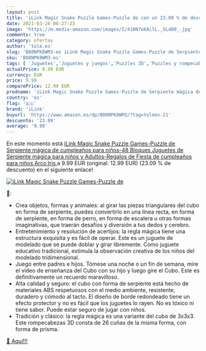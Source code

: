 ```yaml
---
layout: post
title: 'iLink Magic Snake Puzzle Games-Puzzle de con un 23.09 % de descuento'
date: 2021-03-26 06:27:23
image: 'https://m.media-amazon.com/images/I/410N7eKAilL._SL400_.jpg'
comments: true
category: ofertas
author: 'tole.es'
slug: 'B08NPK8WM3-es iLink Magic Snake Puzzle Games-Puzzle de Serpiente mágica...'
sku: 'B08NPK8WM3-es'
tags: [ 'Juguetes','Juguetes y juegos','Puzzles 3D','Puzzles y rompecabezas','ilink','juguetes','puzzle', ]
actualPrice: 9.99 EUR
currency: EUR
price: 9.99
comparePrice: 12.99 EUR
prodname: 'iLink Magic Snake Puzzle Games-Puzzle de Serpiente mágica de cumpleaños para niños-48 Bloques Juguetes de Serpiente mágica para niños y Adultos-Regalos de Fiesta de cumpleaños para niños  Arco Iris '
country: 'es'
flag: '🇪🇸'
brand: 'iLink'
buyurl: 'https://www.amazon.es/dp/B08NPK8WM3/?tag=tolees-21'
descuento: '23.09'
average: '9.99'
---
```


En este momento está [iLink Magic Snake Puzzle Games-Puzzle de Serpiente mágica de cumpleaños para niños-48 Bloques Juguetes de Serpiente mágica para niños y Adultos-Regalos de Fiesta de cumpleaños para niños  Arco Iris ](https://www.amazon.es/dp/B08NPK8WM3/?tag=tolees-21) a 9.99 EUR (original: 12.99 EUR) (23.09 %  de descuento) en el siguiente enlace!

[![iLink Magic Snake Puzzle Games-Puzzle de](https://m.media-amazon.com/images/I/410N7eKAilL._SL400_.jpg)](https://www.amazon.es/dp/B08NPK8WM3/?tag=tolees-21)

🔎:

- Crea objetos, formas y animales: al girar las piezas triangulares del cubo en forma de serpiente, puedes convertirlo en una línea recta, en forma de serpiente, en forma de perro, en forma de escalera u otras formas imaginativas, que traerán desafíos y diversión a tus dedos y cerebro.
- Entretenimiento y resolución de acertijos: la regla mágica tiene una estructura exquisita y es fácil de operar. Este es un juguete de modelado que se puede doblar y girar libremente. Como juguete educativo tradicional, estimula la observación creativa de los niños del modelado tridimensional.
- Juego entre padres e hijos. Tómese una noche o un fin de semana, mire el video de enseñanza del Cubo con su hijo y luego gire el Cubo. Este es definitivamente un recuerdo maravilloso.
- Alta calidad y seguro: el cubo con forma de serpiente está hecho de materiales ABS respetuosos con el medio ambiente, resistente, duradero y cómodo al tacto. El diseño de borde redondeado tiene un efecto protector y no es fácil que los juguetes lo rayen. No es tóxico ni tiene sabor. Puede estar seguro de jugar con niños.
- Tradición y clásico: la regla mágica es una variante del cubo de 3x3x3. Este rompecabezas 3D consta de 26 cuñas de la misma forma, con forma de prisma.

[🛒 Aquí!!!](https://www.amazon.es/dp/B08NPK8WM3/?tag=tolees-21)
